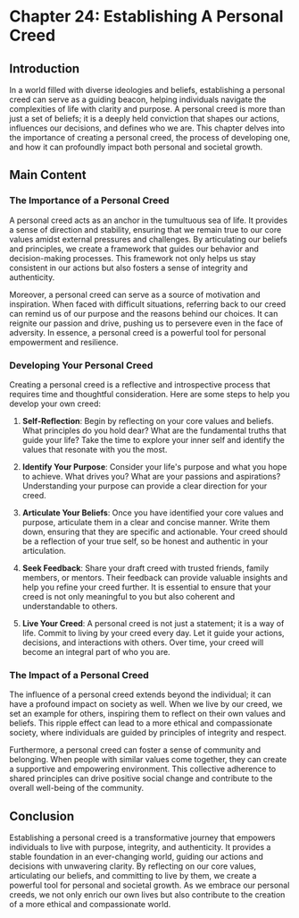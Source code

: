 # Chapter 24: Establishing A Personal Creed

## Introduction

In a world filled with diverse ideologies and beliefs, establishing a personal creed can serve as a guiding beacon, helping individuals navigate the complexities of life with clarity and purpose. A personal creed is more than just a set of beliefs; it is a deeply held conviction that shapes our actions, influences our decisions, and defines who we are. This chapter delves into the importance of creating a personal creed, the process of developing one, and how it can profoundly impact both personal and societal growth.

## Main Content

### The Importance of a Personal Creed

A personal creed acts as an anchor in the tumultuous sea of life. It provides a sense of direction and stability, ensuring that we remain true to our core values amidst external pressures and challenges. By articulating our beliefs and principles, we create a framework that guides our behavior and decision-making processes. This framework not only helps us stay consistent in our actions but also fosters a sense of integrity and authenticity.

Moreover, a personal creed can serve as a source of motivation and inspiration. When faced with difficult situations, referring back to our creed can remind us of our purpose and the reasons behind our choices. It can reignite our passion and drive, pushing us to persevere even in the face of adversity. In essence, a personal creed is a powerful tool for personal empowerment and resilience.

### Developing Your Personal Creed

Creating a personal creed is a reflective and introspective process that requires time and thoughtful consideration. Here are some steps to help you develop your own creed:

1. **Self-Reflection**: Begin by reflecting on your core values and beliefs. What principles do you hold dear? What are the fundamental truths that guide your life? Take the time to explore your inner self and identify the values that resonate with you the most.

2. **Identify Your Purpose**: Consider your life's purpose and what you hope to achieve. What drives you? What are your passions and aspirations? Understanding your purpose can provide a clear direction for your creed.

3. **Articulate Your Beliefs**: Once you have identified your core values and purpose, articulate them in a clear and concise manner. Write them down, ensuring that they are specific and actionable. Your creed should be a reflection of your true self, so be honest and authentic in your articulation.

4. **Seek Feedback**: Share your draft creed with trusted friends, family members, or mentors. Their feedback can provide valuable insights and help you refine your creed further. It is essential to ensure that your creed is not only meaningful to you but also coherent and understandable to others.

5. **Live Your Creed**: A personal creed is not just a statement; it is a way of life. Commit to living by your creed every day. Let it guide your actions, decisions, and interactions with others. Over time, your creed will become an integral part of who you are.

### The Impact of a Personal Creed

The influence of a personal creed extends beyond the individual; it can have a profound impact on society as well. When we live by our creed, we set an example for others, inspiring them to reflect on their own values and beliefs. This ripple effect can lead to a more ethical and compassionate society, where individuals are guided by principles of integrity and respect.

Furthermore, a personal creed can foster a sense of community and belonging. When people with similar values come together, they can create a supportive and empowering environment. This collective adherence to shared principles can drive positive social change and contribute to the overall well-being of the community.

## Conclusion

Establishing a personal creed is a transformative journey that empowers individuals to live with purpose, integrity, and authenticity. It provides a stable foundation in an ever-changing world, guiding our actions and decisions with unwavering clarity. By reflecting on our core values, articulating our beliefs, and committing to live by them, we create a powerful tool for personal and societal growth. As we embrace our personal creeds, we not only enrich our own lives but also contribute to the creation of a more ethical and compassionate world.